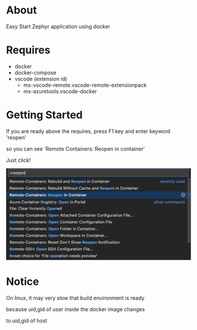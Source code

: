 # About
Easy Start Zephyr application using docker
# Requires
* docker
* docker-compose
* vscode (extension id)
    * ms-vscode-remote.vscode-remote-extensionpack
    * ms-azuretools.vscode-docker
# Getting Started
If you are ready above the requires, press F1 key and enter keyword 'reopen' 

so you can see 'Remote Containers: Reopen in container'

Just click!

![reopen](./doc/reopen.png)

# Notice
On linux, it may very slow that build environment is ready

because uid,gid of user inside the docker image changes 

to uid,gid of host
